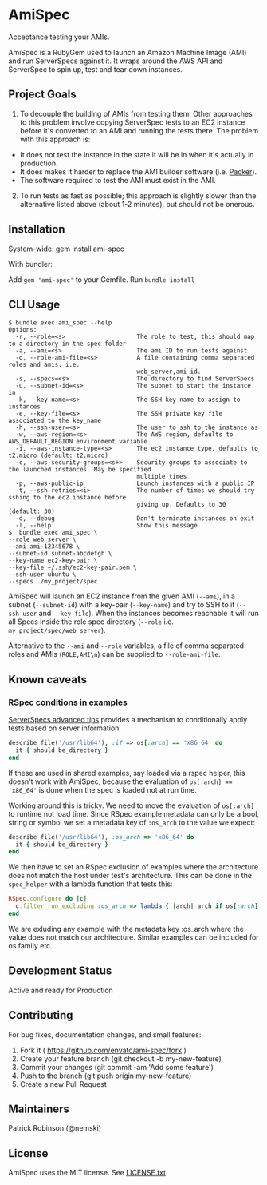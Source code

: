 # AmiSpec

Acceptance testing your AMIs.

AmiSpec is a RubyGem used to launch an Amazon Machine Image (AMI) and run ServerSpecs against it. It wraps around the AWS API and ServerSpec to spin up, test and tear down instances.

## Project Goals

1. To decouple the building of AMIs from testing them. Other approaches to this problem involve copying ServerSpec tests to an EC2 instance before it's converted to an AMI and running the tests there.
The problem with this approach is:

- It does not test the instance in the state it will be in when it's actually in production.
- It does makes it harder to replace the AMI builder software (i.e. [Packer](https://github.com/mitchellh/packer)).
- The software required to test the AMI must exist in the AMI.

2. To run tests as fast as possible; this approach is slightly slower than the alternative listed above (about 1-2 minutes), but should not be onerous.

## Installation

System-wide: gem install ami-spec

With bundler:

Add `gem 'ami-spec'` to your Gemfile.
Run `bundle install`

## CLI Usage

```cli
$ bundle exec ami_spec --help
Options:
  -r, --role=<s>                    The role to test, this should map to a directory in the spec folder
  -a, --ami=<s>                     The ami ID to run tests against
  -o, --role-ami-file=<s>           A file containing comma separated roles and amis. i.e.
                                    web_server,ami-id.
  -s, --specs=<s>                   The directory to find ServerSpecs
  -u, --subnet-id=<s>               The subnet to start the instance in
  -k, --key-name=<s>                The SSH key name to assign to instances
  -e, --key-file=<s>                The SSH private key file associated to the key_name
  -h, --ssh-user=<s>                The user to ssh to the instance as
  -w, --aws-region=<s>              The AWS region, defaults to AWS_DEFAULT_REGION environment variable
  -i, --aws-instance-type=<s>       The ec2 instance type, defaults to t2.micro (default: t2.micro)
  -c, --aws-security-groups=<s+>    Security groups to associate to the launched instances. May be specified
                                    multiple times
  -p, --aws-public-ip               Launch instances with a public IP
  -t, --ssh-retries=<i>             The number of times we should try sshing to the ec2 instance before
                                    giving up. Defaults to 30 (default: 30)
  -d, --debug                       Don't terminate instances on exit
  -l, --help                        Show this message
$  bundle exec ami_spec \
--role web_server \
--ami ami-12345678 \
--subnet-id subnet-abcdefgh \
--key-name ec2-key-pair \
--key-file ~/.ssh/ec2-key-pair.pem \
--ssh-user ubuntu \
--specs ./my_project/spec
```

AmiSpec will launch an EC2 instance from the given AMI (`--ami`), in a subnet (`--subnet-id`) with a key-pair (`--key-name`)
and try to SSH to it (`--ssh-user` and `--key-file`).
When the instances becomes reachable it will run all Specs inside the role spec directory (`--role` i.e. `my_project/spec/web_server`).

Alternative to the `--ami` and `--role` variables, a file of comma separated roles and AMIs (`ROLE,AMI\n`) can be supplied to `--role-ami-file`.

## Known caveats

### RSpec conditions in examples

[ServerSpecs advanced tips](http://serverspec.org/advanced_tips.html) provides a mechanism to conditionally apply tests based on server information.

```ruby
describe file('/usr/lib64'), :if => os[:arch] == 'x86_64' do
  it { should be_directory }
end
```

If these are used in shared examples, say loaded via a rspec helper, this doesn't work with AmiSpec, because the evaluation of `os[:arch] == 'x86_64'` is done when the spec is loaded not at run time.

Working around this is tricky. We need to move the evaluation of `os[:arch]` to runtime not load time. Since RSpec example metadata can only be a bool, string or symbol we set a metadata key of `:os_arch` to the value we expect:

```ruby
describe file('/usr/lib64'), :os_arch => 'x86_64' do
  it { should be_directory }
end
```

We then have to set an RSpec exclusion of examples where the architecture does not match the host under test's architecture. This can be done in the `spec_helper` with a lambda function that tests this:

```ruby
RSpec.configure do |c|
  c.filter_run_excluding :os_arch => lambda { |arch| arch if os[:arch] != arch }
end
```

We are exluding any example with the metadata key :os_arch where the value does not match our architecture. Similar examples can be included for os family etc.

## Development Status

Active and ready for Production

## Contributing

For bug fixes, documentation changes, and small features:
1. Fork it ( https://github.com/envato/ami-spec/fork )
2. Create your feature branch (git checkout -b my-new-feature)
3. Commit your changes (git commit -am 'Add some feature')
4. Push to the branch (git push origin my-new-feature)
5. Create a new Pull Request

## Maintainers

Patrick Robinson (@nemski)

## License

AmiSpec uses the MIT license. See [LICENSE.txt](./LICENSE.txt)
